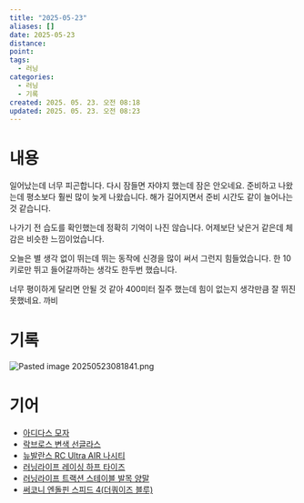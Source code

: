 ```yaml
---
title: "2025-05-23"
aliases: []
date: 2025-05-23
distance:
point:
tags:
  - 러닝
categories:
  - 러닝
  - 기록
created: 2025. 05. 23. 오전 08:18
updated: 2025. 05. 23. 오전 08:23
---
```


# 내용

일어났는데 너무 피곤합니다. 다시 잠들면 자야지 했는데 잠은 안오네요. 준비하고 나왔는데 평소보다 훨씬 많이 늦게 나왔습니다. 해가 길어지면서 준비 시간도 같이 늘어나는 것 같습니다.

나가기 전 습도를 확인했는데 정확히 기억이 나진 않습니다. 어제보단 낮은거 같은데 체감은 비슷한 느낌이었습니다.

오늘은 별 생각 없이 뛰는데 뛰는 동작에 신경을 많이 써서 그런지 힘들었습니다. 한 10키로만 뛰고 들어갈까하는 생각도 한두번 했습니다.

너무 평이하게 달리면 안될 것 같아 400미터 질주 했는데 힘이 없는지 생각만큼 잘 뛰진 못했네요. 까비

# 기록

![Pasted image 20250523081841.png](/images/Pasted%20image%2020250523081841.png)

# 기어

- [아디다스 모자](/posts/아디다스-모자)
- [락브로스 변색 선글라스](/posts/락브로스-변색-선글라스)
- [뉴발란스 RC Ultra AIR 나시티](/posts/뉴발란스-rc-ultra-air-나시티)
- [러닝라이프 레이싱 하프 타이즈](/posts/러닝라이프-레이싱-하프-타이즈)
- [러닝라이프 트랙션 스테이블 발목 양말](/posts/러닝라이프-트랙션-스테이블-발목-양말)
- [써코니 엔돌핀 스피드 4(더쿼이즈 블루)](/posts/써코니-엔돌핀-스피드-4(더쿼이즈-블루))
